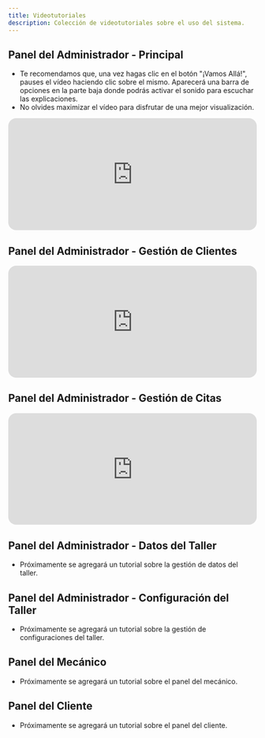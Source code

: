 ```yaml
---
title: Videotutoriales
description: Colección de videotutoriales sobre el uso del sistema.
---
```


## Panel del Administrador - Principal

- Te recomendamos que, una vez hagas clic en el botón "¡Vamos Allá!", pauses el vídeo haciendo clic sobre el mismo. Aparecerá una barra de opciones en la parte baja donde podrás activar el sonido para escuchar las explicaciones. 
- No olvides maximizar el vídeo para disfrutar de una mejor visualización.

<div id='floik-iframe-container-m55lz17g'
    style="
    overflow: hidden;
    border-radius: 16px;
    position: relative;
    width: 100%;
    max-height: 100%;
    aspect-ratio: 2.2222222222222223;
    "
>
    <iframe id='floik-iframe-m55lz17g'
        frameborder='0'
        allowfullscreen='true'
        mozallowfullscreen='true'
        webkitallowfullscreen='true'
        style='width: 100%; height: 100%; border: none; position: absolute; top: 0; left: 0;'
        width='1920px'
        height='864px'
        src='https://www.floik.com/embed/523743fd-e77c-4455-b9e9-66ab01defc59/389b7b96-dd38-48ef-a3a0-f20deeff57e1-flo.html'
        allow="clipboard-read; clipboard-write"
    ></iframe>
</div>

## Panel del Administrador - Gestión de Clientes

<div id='floik-iframe-container-m56n8xfq'
				style="
				overflow: hidden;
				border-radius: 16px;
				position: relative;
				width: 100%;
				max-height: 100%;
				/* Note: Other height values
       Based on % of actual height of the Flo: 864 (100%),  778 (90%), 691 (80%), 432 (50%), 259 (30%)
       You can use any value for height and the width will automatically adjust to maintain the aspect ratio*/
				aspect-ratio: 2.2222222222222223;
				"
		>
        <iframe id='floik-iframe-m56n8xfq'
                frameborder='0'
                allowfullscreen='true'
                mozallowfullscreen='true'
                webkitallowfullscreen='true'
                style='width: 100%; height: 100%; border: none; position: absolute; top: 0; left: 0;'
                width='1920px'
                height='864px'
                src='https://www.floik.com/embed/523743fd-e77c-4455-b9e9-66ab01defc59/3edd1d65-8b50-4362-920f-70bbe437a342-flo.html'
                allow="clipboard-read; clipboard-write"
        ></iframe>
</div>
		

## Panel del Administrador - Gestión de Citas

<div id='floik-iframe-container-m56zr9h5'
				style="
				overflow: hidden;
				border-radius: 16px;
				position: relative;
				width: 100%;
				max-height: 100%;
				/* Note: Other height values
       Based on % of actual height of the Flo: 864 (100%),  778 (90%), 691 (80%), 432 (50%), 259 (30%)
       You can use any value for height and the width will automatically adjust to maintain the aspect ratio*/
				aspect-ratio: 2.2222222222222223;
				"
		>
				<iframe id='floik-iframe-m56zr9h5'
						frameborder='0'
						allowfullscreen='true'
						mozallowfullscreen='true'
						webkitallowfullscreen='true'
						style='width: 100%; height: 100%; border: none; position: absolute; top: 0; left: 0;'
						width='1920px'
						height='864px'
						src='https://www.floik.com/embed/523743fd-e77c-4455-b9e9-66ab01defc59/389b7ed9-dfb8-479b-bbbc-f7818ee002d2-flo.html'
						allow="clipboard-read; clipboard-write"
				></iframe>
		</div>
		

## Panel del Administrador - Datos del Taller

- Próximamente se agregará un tutorial sobre la gestión de datos del taller.
<!-- Inserte el código embebido aquí -->

## Panel del Administrador - Configuración del Taller

- Próximamente se agregará un tutorial sobre la gestión de configuraciones del taller.
<!-- Inserte el código embebido aquí -->

## Panel del Mecánico

- Próximamente se agregará un tutorial sobre el panel del mecánico.
<!-- Inserte el código embebido aquí -->

## Panel del Cliente

- Próximamente se agregará un tutorial sobre el panel del cliente.
<!-- Inserte el código embebido aquí -->
